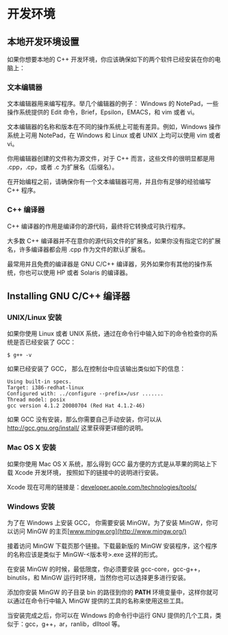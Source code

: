 # 开发环境

## 本地开发环境设置

如果你想要本地的 C++ 开发环境，你应该确保如下的两个软件已经安装在你的电脑上：

### 文本编辑器

文本编辑器用来编写程序。举几个编辑器的例子： Windows 的 NotePad，一些操作系统提供的 Edit 命令，Brief，Epsilon，EMACS，和 vim 或者 vi。

文本编辑器的名称和版本在不同的操作系统上可能有差异。例如，Windows 操作系统上可用 NotePad，在 Windows 和 Linux 或者 UNIX 上均可以使用 vim 或者 vi。

你用编辑器创建的文件称为源文件，对于 C++ 而言，这些文件的很明显都是用 .cpp，.cp，或者 .c 为扩展名（后缀名）。

在开始编程之前，请确保你有一个文本编辑器可用，并且你有足够的经验编写 C++ 程序。

### C++ 编译器

C++ 编译器的作用是编译你的源代码，最终将它转换成可执行程序。

大多数 C++ 编译器并不在意你的源代码文件的扩展名，如果你没有指定它的扩展名，许多编译器都会用 .cpp 作为文件的默认扩展名。

最常用并且免费的编译器是 GNU C/C++ 编译器，另外如果你有其他的操作系统，你也可以使用 HP 或者 Solaris 的编译器。

## Installing GNU C/C++ 编译器

### UNIX/Linux 安装

如果你使用 Linux 或者 UNIX 系统，通过在命令行中输入如下的命令检查你的系统是否已经安装了 GCC：

```shell
$ g++ -v
```

如果已经安装了 GCC， 那么在控制台中应该输出类似如下的信息：

```shell
Using built-in specs.
Target: i386-redhat-linux
Configured with: ../configure --prefix=/usr .......
Thread model: posix
gcc version 4.1.2 20080704 (Red Hat 4.1.2-46)
```

如果 GCC 没有安装，那么你需要自己手动安装，你可以从 <http://gcc.gnu.org/install/> 这里获得更详细的说明。

### Mac OS X 安装

如果你使用 Mac OS X 系统，那么得到 GCC 最方便的方式是从苹果的网站上下载 Xcode 开发环境， 按照如下的链接中的说明进行安装。

Xcode 现在可用的链接是：[developer.apple.com/technologies/tools/](http://developer.apple.com/technologies/tools/)

### Windows 安装

为了在 Windows 上安装 GCC， 你需要安装 MinGW。为了安装 MinGW，你可以访问 MinGW 的主页[www.mingw.org](http://www.mingw.org/)

接着访问 MinGW 下载页那个链接。下载最新版的 MinGW 安装程序，这个程序的名称应该是类似于 MinGW-<版本号>.exe 这样的形式。

在安装 MinGW 的时候，最低限度，你必须要安装 gcc-core，gcc-g++，binutils，和 MinGW 运行时环境，当然你也可以选择更多进行安装。

添加你安装 MinGW 的子目录 bin 的路径到你的 **PATH** 环境变量中，这样你就可以通过在命令行中输入 MinGW 提供的工具的名称来使用这些工具。

当安装完成之后，你可以在 Windows 的命令行中运行 GNU 提供的几个工具，类似于：gcc，g++，ar，ranlib，dlltool 等。